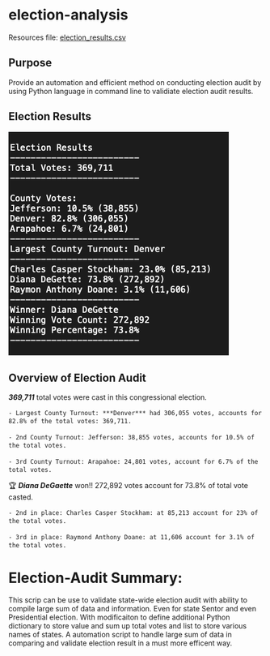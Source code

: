 # election-analysis

Resources file: [election_results.csv](https://github.com/aimeeyen/election-analysis/blob/main/Resources/election_results.csv)

## Purpose
Provide an automation and efficient method on conducting election audit by using Python language in command line to validiate election audit results.

## Election Results
![Election Results](https://github.com/aimeeyen/election-analysis/blob/main/Snapshot%20of%20election%20summaryAM.png)

## Overview of Election Audit

***369,711*** total votes were cast in this congressional election.

    - Largest County Turnout: ***Denver*** had 306,055 votes, accounts for 82.8% of the total votes: 369,711. 

    - 2nd County Turnout: Jefferson: 38,855 votes, accounts for 10.5% of the total votes. 

    - 3rd County Turnout: Arapahoe: 24,801 votes, account for 6.7% of the total votes.  

:trophy: ***Diana DeGaette*** won!! 272,892 votes account for 73.8% of total vote casted. 

    - 2nd in place: Charles Casper Stockham: at 85,213 account for 23% of the total votes.
    
    - 3rd in place: Raymond Anthony Doane: at 11,606 account for 3.1% of the total votes. 


# Election-Audit Summary: 

This scrip can be use to validate state-wide election audit with ability to compile large sum of data and information. Even for state Sentor and even Presidential election. With modificaiton to define additional Python dictionary to store value and sum up total votes and list to store various names of states. A automation script to handle large sum of data in comparing and validate election result in a must more efficent way. 

